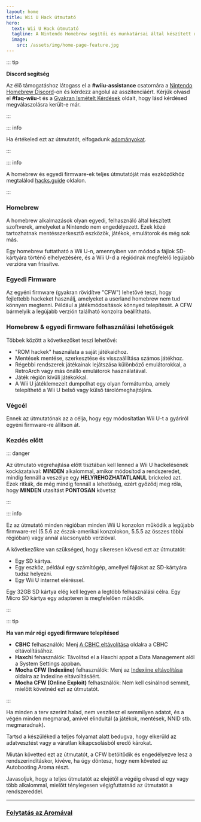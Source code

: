 ```yaml
---
layout: home
title: Wii U Hack útmutató
hero:
  text: Wii U Hack útmutató
  tagline: A Nintendo Homebrew segítői és munkatársai által készített útmutató, a gyáritól az Aroma egyedi firmware-ig.
  image:
    src: /assets/img/home-page-feature.jpg
---
```


::: tip

**Discord segítség**

Az élő támogatáshoz látogass el a **#wiiu-assistance** csatornára a [Nintendo Homebrew Discord](https://discord.gg/C29hYvh)-on és kérdezz angolul az asszitenciáért. Kérjük olvasd el **#faq-wiiu**-t és a [Gyakran Ismételt Kérdések](faq) oldalt, hogy lásd kérdésed megválaszolásra került-e már.

:::

::: info

Ha értékeled ezt az útmutatót, elfogadunk [adományokat](donations).

:::

::: info

A homebrew és egyedi firmware-ek teljes útmutatóját más eszközökhöz megtalálod [hacks.guide](https://hacks.guide) oldalon.

:::

### Homebrew

A homebrew alkalmazások olyan egyedi, felhasználó által készített szoftverek, amelyeket a Nintendo nem engedélyezett. Ezek közé tartozhatnak mentésszerkesztő eszközök, játékok, emulátorok és még sok más.

Egy homebrew futtatható a Wii U-n, amennyiben van módod a fájlok SD-kártyára történő elhelyezésére, és a Wii U-d a régiódnak megfelelő legújabb verzióra van frissítve.

### Egyedi Firmware

Az egyéni firmware (gyakran rövidítve "CFW") lehetővé teszi, hogy fejlettebb hackeket használj, amelyeket a userland homebrew nem tud könnyen megtenni. Például a játékmódosítások könnyed telepítését.
A CFW bármelyik a legújabb verzión található konzolra beállítható.

### Homebrew & egyedi firmware felhasználási lehetőségek

Többek között a következőket teszi lehetővé:

- "ROM hackek" használata a saját játékaidhoz.
- Mentések mentése, szerkesztése és visszaállítása számos játékhoz.
- Régebbi rendszerek játékainak lejátszása különböző emulátorokkal, a RetroArch vagy más önálló emulátorok használatával.
- Játék régión kívüli játékokkal.
- A Wii U játéklemezeit dumpolhat egy olyan formátumba, amely telepíthető a Wii U belső vagy külső tárolómeghajtójára.

### Végcél

Ennek az útmutatónak az a célja, hogy egy módosítatlan Wii U-t a gyáriról egyéni firmware-re állítson át.

### Kezdés előtt

::: danger

Az útmutató végrehajtása előtt tisztában kell lenned a Wii U hackelésének kockázataival: **MINDEN** alkalommal, amikor módosítod a rendszeredet, mindig fennáll a veszélye egy **HELYREHOZHATATLANUL** brickeled azt. Ezek ritkák, de még mindig fennáll a lehetőség, ezért győződj meg róla, hogy **MINDEN** utasítást **PONTOSAN** követsz

:::

::: info

Ez az útmutató minden régióban minden Wii U konzolon működik a legújabb firmware-rel (5.5.6 az észak-amerikai konzolokon, 5.5.5 az összes többi régióban) vagy annál alacsonyabb verzióval.

A következőkre van szükséged, hogy sikeresen kövesd ezt az útmutatót:

- Egy SD kártya.
- Egy eszköz, például egy számítógép, amellyel fájlokat az SD-kártyára tudsz helyezni.
- Egy Wii U internet eléréssel.

Egy 32GB SD kártya elég kell legyen a legtöbb felhasználási célra. Egy Micro SD kártya egy adapteren is megfelelően működik.

:::

::: tip

**Ha van már régi egyedi firmware telepítésed**

- **CBHC** felhasználók: Menj [A CBHC eltávolítása](uninstall-cbhc)
  oldalra a CBHC eltávolításához.
- **Haxchi** fehasználók: Távolítsd el a Haxchi appot a Data Management alól a System Settings appban.
- **Mocha CFW (Indexiine)** felhasználók: Menj az [Indexiine eltávolítása](uninstall-indexiine) oldalra az Indexiine eltávolításáért.
- **Mocha CFW (Online Exploit)** felhasználók: Nem kell csinálnod semmit, mielőtt követnéd ezt az útmutatót.

:::

Ha minden a terv szerint halad, nem veszítesz el semmilyen adatot, és a végén minden megmarad, amivel elindultál (a játékok, mentések, NNID stb. megmaradnak).

Tartsd a készüléked a teljes folyamat alatt bedugva, hogy elkerüld az adatvesztést vagy a váratlan kikapcsolásból eredő károkat.

Miután követted ezt az útmutatót, a CFW betöltődik és engedélyezve lesz a rendszerindításkor, kivéve, ha úgy döntesz, hogy nem követed az Autobooting Aroma részt.

Javasoljuk, hogy a teljes útmutatót az elejétől a végéig olvasd el egy vagy több alkalommal, mielőtt ténylegesen végigfuttatnád az útmutatót a rendszereddel.

---

### [Folytatás az Aromával](aroma/getting-started)
